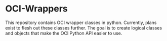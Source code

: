 # OCI-Wrappers
This repository contains OCI wrapper classes in python.
Currently, plans exist to flesh out these classes further.
The goal is to create logical classes and objects that make the OCI Python API easier to use.
